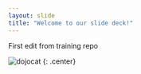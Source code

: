 ```yaml
---
layout: slide
title: "Welcome to our slide deck!"
---
```


First edit from training repo

![dojocat](https://octodex.github.com/images/dojocat.jpg)
{: .center}
